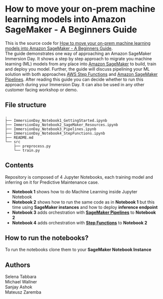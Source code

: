 # How to move your on-prem machine learning models into Amazon SageMaker - A Beginners Guide
This is the source code for [How to move your on-prem machine learning models into Amazon SageMaker - A Beginners Guide](https://apg-library.amazonaws.com/content-viewer/author/9e7e8490-c0e7-4273-b86f-22f1b0bb0b91).  
The guide demonstrates one way of approaching an Amazon SageMaker Immersion Day. It shows a step by step approach to migrate you machine learning (ML) models from any place into [Amazon SageMaker](https://aws.amazon.com/sagemaker/) to build, train and deploy you model. Further, the guide will discuss pipelining your ML solution with both approaches [AWS Step Functions](https://aws.amazon.com/step-functions/?step-functions.sort-by=item.additionalFields.postDateTime&step-functions.sort-order=desc) and [Amazon SageMaker Pipelines](https://aws.amazon.com/sagemaker/pipelines/). After reading this guide you can decide whether to run this approach during your Immersion Day. It can also be used in any other customer facing workshop or demo.


## File structure

```
.
├── ImmersionDay_Notebook1_GettingStarted.ipynb
├── ImmersionDay_Notebook2_SageMaker_Resources.ipynb
├── ImmersionDay_Notebook3_Pipelines.ipynb
├── ImmersionDay_Notebook4_StepFunctions.ipynb
├── README.md
└── src
    ├── preprocess.py
    └── train.py
```

## Contents
Repository is composed of 4 Jupyter Notebooks, each training model and inferring on it for Predictive Maintenance case.

- **Notebook 1** shows how to do Machine Learning inside Jupyter Notebook
- **Notebook 2** shows how to run the same code as in **Notebook 1** but this time using **SageMaker instances** and how to deploy **inference endpoint**
- **Notebook 3** adds orchestration with [**SageMaker Pipelines**](https://docs.aws.amazon.com/sagemaker/latest/dg/pipelines-sdk.html) to **Notebook 2**
- **Notebook 4** adds orchestration with [**Step Functions**](https://docs.aws.amazon.com/step-functions/) to **Notebook 2**

## How to run the notebooks?
To run the notebooks clone them to your **SageMaker Notebook Instance**

## Authors
Selena Tabbara  
Michael Wallner  
Sanjay Ashok  
Mateusz Zaremba